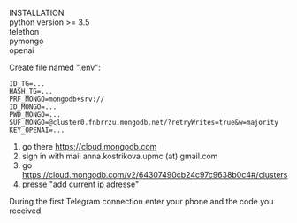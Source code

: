 INSTALLATION <br>
python version >= 3.5 <br>
telethon  <br>
pymongo <br>
openai <br>

Create file named ".env":
```
ID_TG=...
HASH_TG=...
PRF_MONGO=mongodb+srv://
ID_MONGO=...
PWD_MONGO=...
SUF_MONGO=@cluster0.fnbrrzu.mongodb.net/?retryWrites=true&w=majority
KEY_OPENAI=...
```


1) go there https://cloud.mongodb.com 
2) sign in with mail anna.kostrikova.upmc (at) gmail.com 
3) go https://cloud.mongodb.com/v2/64307490cb24c97c9638b0c4#/clusters 
4) presse "add current ip adresse"

During the first Telegram connection enter your phone and the code you received.
